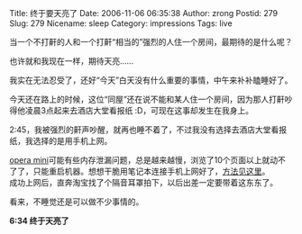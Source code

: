 Title: 终于要天亮了
Date: 2006-11-06 06:35:38
Author: zrong
Postid: 279
Slug: 279
Nicename: sleep
Category: impressions
Tags: live

当一个不打鼾的人和一个打鼾“相当的”强烈的人住一个房间，最期待的是什么呢？

也许就和我现在一样，期待天亮……

我实在无法忍受了，还好“今天”白天没有什么重要的事情，中午来补补瞌睡好了。

今天还在路上的时候，这位“同屋”还在说不能和某人住一个房间，因为那人打鼾吵得他凌晨3点起来去酒店大堂看报纸
:D，可现在这事却发生在我身上。

2:45，我被强烈的鼾声吵醒，就再也睡不着了，不过我没有选择去酒店大堂看报纸，我选择的是用手机上网。

[opera
mini](http://mini.opera.com)可能有些内存泄漏问题，总是越来越慢，浏览了10个页面以上就动不了了，只能重启机器。想想干脆用笔记本连接手机上网好了，[方法见这里](/?p=281)。  
成功上网后，直奔淘宝找了个隔音耳罩拍下，以后出差一定要带着这东东了。

看来，不睡觉还是可以做不少事情的。

**6:34 终于天亮了**


